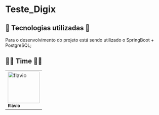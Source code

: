 ﻿# Teste_Digix
## 🔧 Tecnologias utilizadas 🔧
Para o desenvolvimento do projeto está sendo utilizado o SpringBoot + PostgreSQL;
## 👨‍💻 Time 👩‍💻
<table>
<tr>
 <td>
      <a href="https://github.com/flavio1508">
        <img src="https://avatars.githubusercontent.com/u/100893001?v=4" width="100px;" alt="flavio"/><br>
        <sub>
          <b>Flávio</b>
        </sub>
      </a>
    </td>
    </tr>
</table>
